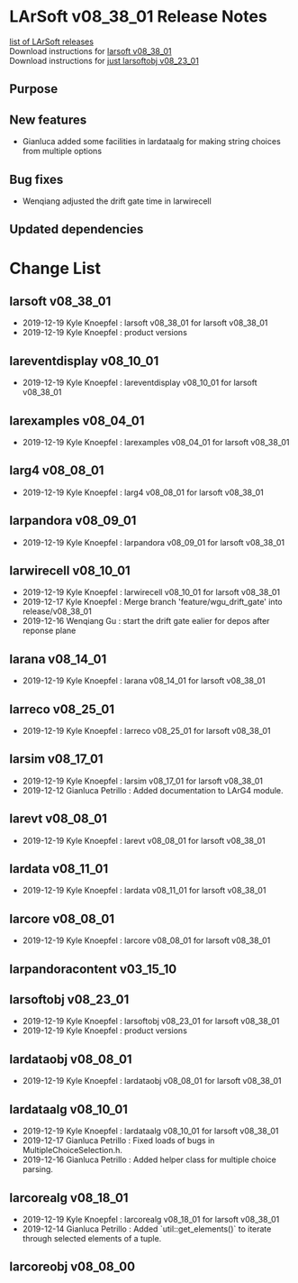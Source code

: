 # LArSoft v08_38_01 Release Notes



[list of LArSoft releases](LArSoft_release_list)  
Download instructions for [larsoft v08_38_01](http://scisoft.fnal.gov/scisoft/bundles/larsoft/v08_38_01/larsoft-v08_38_01.html)  
Download instructions for [just larsoftobj v08_23_01](http://scisoft.fnal.gov/scisoft/bundles/larsoftobj/v08_23_01/larsoftobj-v08_23_01.html)

## Purpose

## New features

-   Gianluca added some facilities in lardataalg for making string choices from multiple options

## Bug fixes

-   Wenqiang adjusted the drift gate time in larwirecell

## Updated dependencies

# Change List

## larsoft v08_38_01

-   2019-12-19 Kyle Knoepfel : larsoft v08_38_01 for larsoft v08_38_01
-   2019-12-19 Kyle Knoepfel : product versions

## lareventdisplay v08_10_01

-   2019-12-19 Kyle Knoepfel : lareventdisplay v08_10_01 for larsoft v08_38_01

## larexamples v08_04_01

-   2019-12-19 Kyle Knoepfel : larexamples v08_04_01 for larsoft v08_38_01

## larg4 v08_08_01

-   2019-12-19 Kyle Knoepfel : larg4 v08_08_01 for larsoft v08_38_01

## larpandora v08_09_01

-   2019-12-19 Kyle Knoepfel : larpandora v08_09_01 for larsoft v08_38_01

## larwirecell v08_10_01

-   2019-12-19 Kyle Knoepfel : larwirecell v08_10_01 for larsoft v08_38_01
-   2019-12-17 Kyle Knoepfel : Merge branch 'feature/wgu_drift_gate' into release/v08_38_01
-   2019-12-16 Wenqiang Gu : start the drift gate ealier for depos after reponse plane

## larana v08_14_01

-   2019-12-19 Kyle Knoepfel : larana v08_14_01 for larsoft v08_38_01

## larreco v08_25_01

-   2019-12-19 Kyle Knoepfel : larreco v08_25_01 for larsoft v08_38_01

## larsim v08_17_01

-   2019-12-19 Kyle Knoepfel : larsim v08_17_01 for larsoft v08_38_01
-   2019-12-12 Gianluca Petrillo : Added documentation to LArG4 module.

## larevt v08_08_01

-   2019-12-19 Kyle Knoepfel : larevt v08_08_01 for larsoft v08_38_01

## lardata v08_11_01

-   2019-12-19 Kyle Knoepfel : lardata v08_11_01 for larsoft v08_38_01

## larcore v08_08_01

-   2019-12-19 Kyle Knoepfel : larcore v08_08_01 for larsoft v08_38_01

## larpandoracontent v03_15_10

## larsoftobj v08_23_01

-   2019-12-19 Kyle Knoepfel : larsoftobj v08_23_01 for larsoft v08_38_01
-   2019-12-19 Kyle Knoepfel : product versions

## lardataobj v08_08_01

-   2019-12-19 Kyle Knoepfel : lardataobj v08_08_01 for larsoft v08_38_01

## lardataalg v08_10_01

-   2019-12-19 Kyle Knoepfel : lardataalg v08_10_01 for larsoft v08_38_01
-   2019-12-17 Gianluca Petrillo : Fixed loads of bugs in MultipleChoiceSelection.h.
-   2019-12-16 Gianluca Petrillo : Added helper class for multiple choice parsing.

## larcorealg v08_18_01

-   2019-12-19 Kyle Knoepfel : larcorealg v08_18_01 for larsoft v08_38_01
-   2019-12-14 Gianluca Petrillo : Added \`util::get_elements()\` to iterate through selected elements of a tuple.

## larcoreobj v08_08_00

